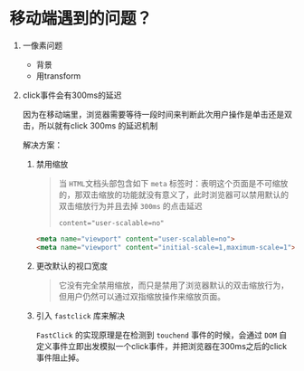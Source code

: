 # 移动端遇到的问题？





1. 一像素问题
   - 背景
   - 用transform



2. click事件会有300ms的延迟

   因为在移动端里，浏览器需要等待一段时间来判断此次用户操作是单击还是双击，所以就有click 300ms 的延迟机制

   解决方案：

   1. 禁用缩放

      > 当 `HTML`文档头部包含如下 `meta` 标签时：表明这个页面是不可缩放的，那双击缩放的功能就没有意义了，此时浏览器可以禁用默认的双击缩放行为并且去掉 `300ms` 的点击延迟
      >
      > `content="user-scalable=no"`

      ```html
      <meta name="viewport" content="user-scalable=no">
      <meta name="viewport" content="initial-scale=1,maximum-scale=1">
      ```

   2. 更改默认的视口宽度

      > 它没有完全禁用缩放，而只是禁用了浏览器默认的双击缩放行为，但用户仍然可以通过双指缩放操作来缩放页面。

   3. 引入 `fastclick` 库来解决

      `FastClick` 的实现原理是在检测到 `touchend` 事件的时候，会通过 `DOM` 自定义事件立即出发模拟一个click事件，并把浏览器在300ms之后的click事件阻止掉。





























